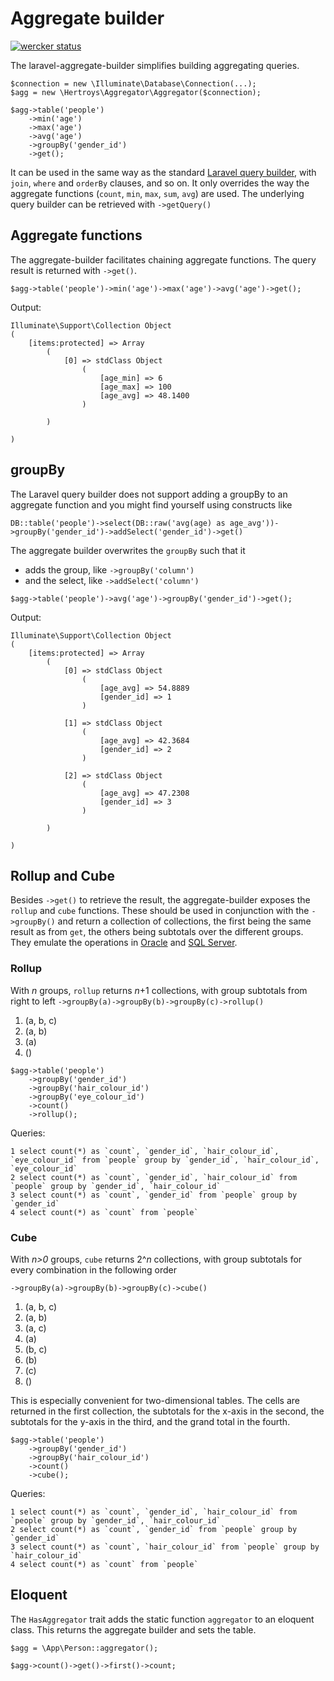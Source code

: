 # Aggregate builder

[![wercker status](https://app.wercker.com/status/0d0afd8b0f3deeeaa8536e887e415548/s/master "wercker status")](https://app.wercker.com/project/byKey/0d0afd8b0f3deeeaa8536e887e415548)

The laravel-aggregate-builder simplifies building aggregating queries.

```
$connection = new \Illuminate\Database\Connection(...);
$agg = new \Hertroys\Aggregator\Aggregator($connection);

$agg->table('people')
    ->min('age')
    ->max('age')
    ->avg('age')
    ->groupBy('gender_id')
    ->get();
```

It can be used in the same way as the standard [Laravel query builder](http://laravel.com/docs/queries), with `join`, `where` and `orderBy` clauses, and so on. It only overrides the way the aggregate functions (`count`, `min`, `max`, `sum`, `avg`) are used. The underlying query builder can be retrieved with `->getQuery()`

## Aggregate functions
The aggregate-builder facilitates chaining aggregate functions. The query result is returned with `->get()`.

```
$agg->table('people')->min('age')->max('age')->avg('age')->get();
```

Output:

```
Illuminate\Support\Collection Object
(
    [items:protected] => Array
        (
            [0] => stdClass Object
                (
                    [age_min] => 6
                    [age_max] => 100
                    [age_avg] => 48.1400
                )

        )

)
```

## groupBy
The Laravel query builder does not support adding a groupBy to an aggregate function and you might find yourself using constructs like

`DB::table('people')->select(DB::raw('avg(age) as age_avg'))->groupBy('gender_id')->addSelect('gender_id')->get()`

The aggregate builder overwrites the `groupBy` such that it

- adds the group, like `->groupBy('column')`
- and the select, like `->addSelect('column')`

```
$agg->table('people')->avg('age')->groupBy('gender_id')->get();
```

Output:
```
Illuminate\Support\Collection Object
(
    [items:protected] => Array
        (
            [0] => stdClass Object
                (
                    [age_avg] => 54.8889
                    [gender_id] => 1
                )

            [1] => stdClass Object
                (
                    [age_avg] => 42.3684
                    [gender_id] => 2
                )

            [2] => stdClass Object
                (
                    [age_avg] => 47.2308
                    [gender_id] => 3
                )

        )

)
```

## Rollup and Cube
Besides `->get()` to retrieve the result, the aggregate-builder exposes the `rollup` and `cube` functions. These should be used in conjunction with the `->groupBy()` and return a collection of collections, the first being the same result as from `get`, the others being subtotals over the different groups. They emulate the operations in [Oracle](https://oracle-base.com/articles/misc/rollup-cube-grouping-functions-and-grouping-sets) and [SQL Server](https://technet.microsoft.com/en-us/library/bb522495(v=sql.105).aspx).

### Rollup
With *n* groups, `rollup` returns *n*+1 collections, with group subtotals from right to left
`->groupBy(a)->groupBy(b)->groupBy(c)->rollup()`

1. (a, b, c)
2. (a, b)
3. (a)
4. ()

```
$agg->table('people')
    ->groupBy('gender_id')
    ->groupBy('hair_colour_id')
    ->groupBy('eye_colour_id')
    ->count()
    ->rollup();
```

Queries:
```
1 select count(*) as `count`, `gender_id`, `hair_colour_id`, `eye_colour_id` from `people` group by `gender_id`, `hair_colour_id`, `eye_colour_id`
2 select count(*) as `count`, `gender_id`, `hair_colour_id` from `people` group by `gender_id`, `hair_colour_id`
3 select count(*) as `count`, `gender_id` from `people` group by `gender_id`
4 select count(*) as `count` from `people`
```

### Cube
With *n>0* groups, `cube` returns 2^*n* collections, with group subtotals for every combination in the following order

`->groupBy(a)->groupBy(b)->groupBy(c)->cube()`

1. (a, b, c)
2. (a, b)
3. (a, c)
4. (a)
5. (b, c)
6. (b)
7. (c)
8. ()

This is especially convenient for two-dimensional tables. The cells are returned in the first collection, the subtotals for the x-axis in the second, the subtotals for the y-axis in the third, and the grand total in the fourth.

```
$agg->table('people')
    ->groupBy('gender_id')
    ->groupBy('hair_colour_id')
    ->count()
    ->cube();
```

Queries:
```
1 select count(*) as `count`, `gender_id`, `hair_colour_id` from `people` group by `gender_id`, `hair_colour_id`
2 select count(*) as `count`, `gender_id` from `people` group by `gender_id`
3 select count(*) as `count`, `hair_colour_id` from `people` group by `hair_colour_id`
4 select count(*) as `count` from `people`
```

## Eloquent
The `HasAggregator` trait adds the static function `aggregator` to an eloquent class. This returns the aggregate builder and sets the table.

```
$agg = \App\Person::aggregator();

$agg->count()->get()->first()->count;
```

